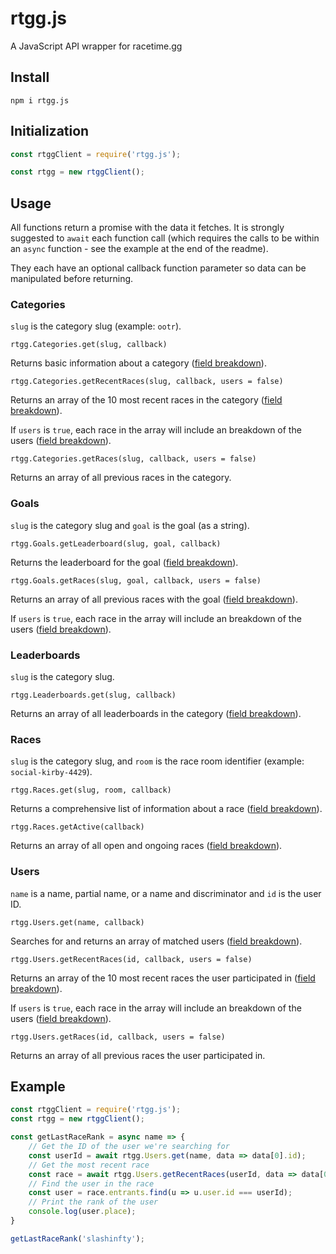 # rtgg.js
A JavaScript API wrapper for racetime.gg

## Install
`npm i rtgg.js`

## Initialization
```js
const rtggClient = require('rtgg.js');

const rtgg = new rtggClient();
```

## Usage
All functions return a promise with the data it fetches. It is strongly suggested to `await` each function call (which requires the calls to be within an `async` function - see the example at the end of the readme).

They each have an optional callback function parameter so data can be manipulated before returning.

### Categories
`slug` is the category slug (example: `ootr`).

`rtgg.Categories.get(slug, callback)`

Returns basic information about a category ([field breakdown](https://github.com/racetimeGG/racetime-app/wiki/Public-API-endpoints#field-breakdown-2)).

`rtgg.Categories.getRecentRaces(slug, callback, users = false)`

Returns an array of the 10 most recent races in the category ([field breakdown](https://github.com/racetimeGG/racetime-app/wiki/Public-API-endpoints#field-breakdown-1)).

If `users` is `true`, each race in the array will include an breakdown of the users ([field breakdown](https://github.com/racetimeGG/racetime-app/wiki/Public-API-endpoints#field-breakdown-entrant)).

`rtgg.Categories.getRaces(slug, callback, users = false)`

Returns an array of all previous races in the category.

### Goals
`slug` is the category slug and `goal` is the goal (as a string).

`rtgg.Goals.getLeaderboard(slug, goal, callback)`

Returns the leaderboard for the goal ([field breakdown](https://github.com/racetimeGG/racetime-app/wiki/Public-API-endpoints#field-breakdown-3)).

`rtgg.Goals.getRaces(slug, goal, callback, users = false)`

Returns an array of all previous races with the goal ([field breakdown](https://github.com/racetimeGG/racetime-app/wiki/Public-API-endpoints#field-breakdown-1)).

If `users` is `true`, each race in the array will include an breakdown of the users ([field breakdown](https://github.com/racetimeGG/racetime-app/wiki/Public-API-endpoints#field-breakdown-entrant)).

### Leaderboards
`slug` is the category slug.

`rtgg.Leaderboards.get(slug, callback)`

Returns an array of all leaderboards in the category ([field breakdown](https://github.com/racetimeGG/racetime-app/wiki/Public-API-endpoints#field-breakdown-3)).

### Races
`slug` is the category slug, and `room` is the race room identifier (example: `social-kirby-4429`).

`rtgg.Races.get(slug, room, callback)`

Returns a comprehensive list of information about a race ([field breakdown](https://github.com/racetimeGG/racetime-app/wiki/Public-API-endpoints#field-breakdown-4)).

`rtgg.Races.getActive(callback)`

Returns an array of all open and ongoing races ([field breakdown](https://github.com/racetimeGG/racetime-app/wiki/Public-API-endpoints#field-breakdown-1)).

### Users
`name` is a name, partial name, or a name and discriminator and `id` is the user ID.

`rtgg.Users.get(name, callback)`

Searches for and returns an array of matched users ([field breakdown](https://github.com/racetimeGG/racetime-app/wiki/Public-API-endpoints#user-data)).

`rtgg.Users.getRecentRaces(id, callback, users = false)`

Returns an array of the 10 most recent races the user participated in ([field breakdown](https://github.com/racetimeGG/racetime-app/wiki/Public-API-endpoints#field-breakdown-1)).

If `users` is `true`, each race in the array will include an breakdown of the users ([field breakdown](https://github.com/racetimeGG/racetime-app/wiki/Public-API-endpoints#field-breakdown-entrant)).

`rtgg.Users.getRaces(id, callback, users = false)`

Returns an array of all previous races the user participated in.

## Example
```js
const rtggClient = require('rtgg.js');
const rtgg = new rtggClient();

const getLastRaceRank = async name => {
    // Get the ID of the user we're searching for
    const userId = await rtgg.Users.get(name, data => data[0].id);
    // Get the most recent race
    const race = await rtgg.Users.getRecentRaces(userId, data => data[0], true);
    // Find the user in the race
    const user = race.entrants.find(u => u.user.id === userId);
    // Print the rank of the user
    console.log(user.place);
}

getLastRaceRank('slashinfty');
```